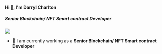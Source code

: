 #### Hi 👋, I'm Darryl Charlton 
##### **Senior Blockchain/ NFT Smart contract Developer**

[![](https://visitcount.itsvg.in/api?id=darrylcharlton54&icon=0&color=9)](https://visitcount.itsvg.in)

- 🔭 I am currently working as a **Senior Blockchain/ NFT Smart contract Developer**

